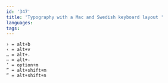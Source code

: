 ```yaml
---
id: '347'
title: 'Typography with a Mac and Swedish keyboard layout '
languages:
tags:
---
```


```
› = alt+b
‹ = alt+v
… = alt+.
– = alt+-
’ = option+m
” = alt+shift+m
“ = alt+shift+n
```
    

